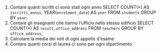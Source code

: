 1. Contare quanti iscritti ci sono stati ogni anno
   SELECT COUNT(\*) AS `iscritti_annui`, YEAR(`enrolment_date`) AS `year` FROM `students` GROUP BY `year`;
2. Contare gli insegnanti che hanno l'ufficio nello stesso edificio
   SELECT COUNT(\*) AS `result`, `office_address` FROM `teachers` GROUP BY `office_address`;
3. Calcolare la media dei voti di ogni appello d'esame
4. Contare quanti corsi di laurea ci sono per ogni dipartimento
